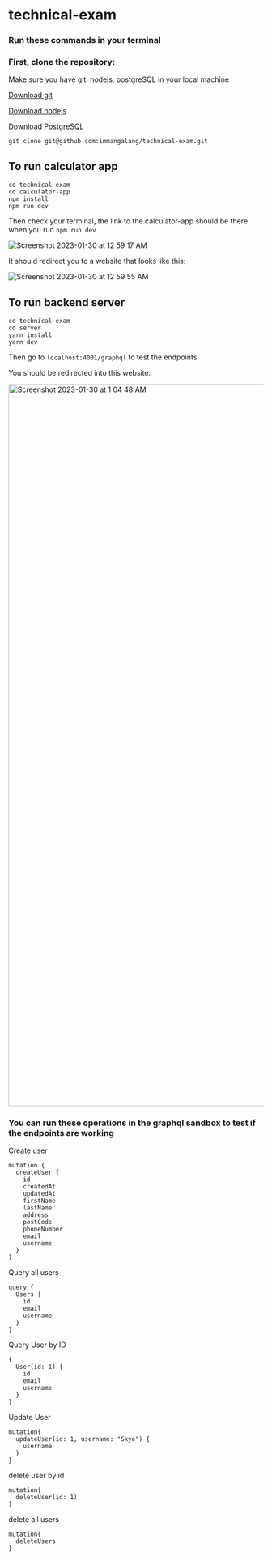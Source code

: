 # technical-exam

### Run these commands in your terminal

### First, clone the repository:

Make sure you have git, nodejs, postgreSQL in your local machine

[Download git](https://github.com/git-guides/install-git)

[Download nodejs](https://nodejs.org/en/download/)

[Download PostgreSQL](https://www.postgresql.org/download/)

```
git clone git@github.com:immangalang/technical-exam.git
```

## To run calculator app

```
cd technical-exam
cd calculator-app
npm install
npm run dev
```
Then check your terminal, the link to the calculator-app should be there when you run ```npm run dev```


![Screenshot 2023-01-30 at 12 59 17 AM](https://user-images.githubusercontent.com/87266699/215342881-e6402391-eefd-4c9f-a86a-a77e4e2c7ed5.png)

It should redirect you to a website that looks like this:

![Screenshot 2023-01-30 at 12 59 55 AM](https://user-images.githubusercontent.com/87266699/215342909-3cd41201-0a82-494d-8fb3-d641ec76d10e.png)

## To run backend server

```
cd technical-exam
cd server
yarn install
yarn dev
```

Then go to `localhost:4001/graphql` to test the endpoints

You should be redirected into this website:

<img width="1427" alt="Screenshot 2023-01-30 at 1 04 48 AM" src="https://user-images.githubusercontent.com/87266699/215343147-a0a949bc-c173-4368-abf3-d0403c1dd6c8.png">

### You can run these operations in the graphql sandbox to test if the endpoints are working

Create user
```
mutation {
  createUser {
    id
    createdAt
    updatedAt
    firstName
    lastName
    address
    postCode
    phoneNumber
    email
    username
  }
}
```
Query all users
```
query {
  Users {
    id
    email
    username
  }
}
```
Query User by ID
```
{
  User(id: 1) {
    id
    email
    username
  }
}
```
Update User
```
mutation{
  updateUser(id: 1, username: "Skye") {
    username
  }
}
```
delete user by id
```
mutation{
  deleteUser(id: 1)
}
```
delete all users
```
mutation{
  deleteUsers
}
```
